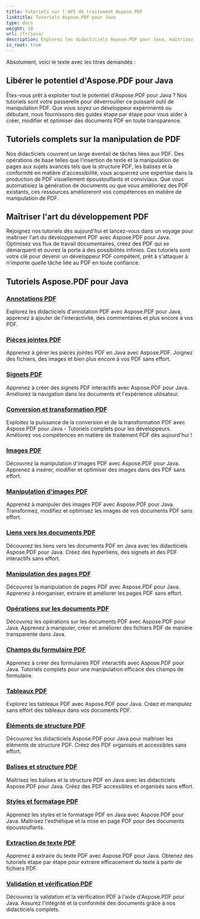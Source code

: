 ```yaml
---
title: Tutoriels sur l'API de traitement Aspose.PDF
linktitle: Tutoriels Aspose.PDF pour Java
type: docs
weight: 10
url: /fr/java/
description: Explorez les didacticiels Aspose.PDF pour Java, maîtrisez la manipulation des PDF et exploitez sa puissance pour créer, modifier et optimiser les PDF de manière transparente.
is_root: true
---
```

Absolument, voici le texte avec les titres demandés :

## Libérer le potentiel d'Aspose.PDF pour Java

Êtes-vous prêt à exploiter tout le potentiel d'Aspose.PDF pour Java ? Nos tutoriels sont votre passerelle pour déverrouiller ce puissant outil de manipulation PDF. Que vous soyez un développeur expérimenté ou débutant, nous fournissons des guides étape par étape pour vous aider à créer, modifier et optimiser des documents PDF en toute transparence.

## Tutoriels complets sur la manipulation de PDF

Nos didacticiels couvrent un large éventail de tâches liées aux PDF. Des opérations de base telles que l'insertion de texte et la manipulation de pages aux sujets avancés tels que la structure PDF, les balises et la conformité en matière d'accessibilité, vous acquerrez une expertise dans la production de PDF visuellement époustouflants et conviviaux. Que vous automatisiez la génération de documents ou que vous amélioriez des PDF existants, ces ressources amélioreront vos compétences en matière de manipulation de PDF.

## Maîtriser l'art du développement PDF

Rejoignez nos tutoriels dès aujourd'hui et lancez-vous dans un voyage pour maîtriser l'art du développement PDF avec Aspose.PDF pour Java. Optimisez vos flux de travail documentaires, créez des PDF qui se démarquent et ouvrez la porte à des possibilités infinies. Ces tutoriels sont votre clé pour devenir un développeur PDF compétent, prêt à s'attaquer à n'importe quelle tâche liée au PDF en toute confiance.

## Tutoriels Aspose.PDF pour Java

### [Annotations PDF](./pdf-annotations/)
Explorez les didacticiels d'annotation PDF avec Aspose.PDF pour Java, apprenez à ajouter de l'interactivité, des commentaires et plus encore à vos PDF.
### [Pièces jointes PDF](./pdf-attachments/)
Apprenez à gérer les pièces jointes PDF en Java avec Aspose.PDF. Joignez des fichiers, des images et bien plus encore à vos PDF sans effort.
### [Signets PDF](./pdf-bookmarks/)
Apprenez à créer des signets PDF interactifs avec Aspose.PDF pour Java. Améliorez la navigation dans les documents et l'expérience utilisateur.
### [Conversion et transformation PDF](./pdf-conversion-transformation/)
Exploitez la puissance de la conversion et de la transformation PDF avec Aspose.PDF pour Java - Tutoriels complets pour les développeurs. Améliorez vos compétences en matière de traitement PDF dès aujourd'hui !
### [Images PDF](./pdf-images/)
Découvrez la manipulation d'images PDF avec Aspose.PDF pour Java. Apprenez à insérer, modifier et optimiser des images dans des PDF sans effort.
### [Manipulation d'images PDF](./pdf-image-manipulation/)
Apprenez à manipuler des images PDF avec Aspose.PDF pour Java. Transformez, modifiez et optimisez les images de vos documents PDF sans effort.
### [Liens vers les documents PDF](./pdf-document-links/)
Découvrez les liens vers les documents PDF en Java avec les didacticiels Aspose.PDF pour Java. Créez des hyperliens, des signets et des PDF interactifs sans effort.
### [Manipulation des pages PDF](./pdf-page-manipulation/)
Découvrez la manipulation de pages PDF avec Aspose.PDF pour Java. Apprenez à réorganiser, extraire et améliorer les pages PDF sans effort.
### [Opérations sur les documents PDF](./pdf-document-operations/)
Découvrez les opérations sur les documents PDF avec Aspose.PDF pour Java. Apprenez à manipuler, créer et améliorer des fichiers PDF de manière transparente dans Java.
### [Champs du formulaire PDF](./pdf-form-fields/)
Apprenez à créer des formulaires PDF interactifs avec Aspose.PDF pour Java. Tutoriels complets pour une manipulation efficace des champs de formulaire.
### [Tableaux PDF](./pdf-tables/)
Explorez les tableaux PDF avec Aspose.PDF pour Java. Créez et manipulez sans effort des tableaux dans vos documents PDF. 
### [Éléments de structure PDF](./pdf-structure-elements/)
Découvrez les didacticiels Aspose.PDF pour Java pour maîtriser les éléments de structure PDF. Créez des PDF organisés et accessibles sans effort.
### [Balises et structure PDF](./pdf-tags-and-structure/)
Maîtrisez les balises et la structure PDF en Java avec les didacticiels Aspose.PDF pour Java. Créez des PDF accessibles et organisés sans effort.
### [Styles et formatage PDF](./pdf-styles-and-formatting/)
Apprenez les styles et le formatage PDF en Java avec Aspose.PDF pour Java. Maîtrisez l'esthétique et la mise en page PDF pour des documents époustouflants.
### [Extraction de texte PDF](./pdf-text-extraction/)
Apprenez à extraire du texte PDF avec Aspose.PDF pour Java. Obtenez des tutoriels étape par étape pour extraire efficacement du texte à partir de fichiers PDF.
### [Validation et vérification PDF](./pdf-validation-and-verification/)
Découvrez la validation et la vérification PDF à l'aide d'Aspose.PDF pour Java. Assurez l'intégrité et la conformité des documents grâce à nos didacticiels complets.